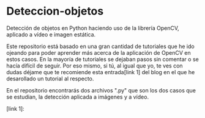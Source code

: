 # Deteccion-objetos
Detección de objetos en Python haciendo uso de la librería OpenCV, aplicado a vídeo e imagen estática.

Este repositorio está basado en una gran cantidad de tutoriales que he ido ojeando para poder aprender más 
acerca de la aplicación de OpenCV en estos casos. En la mayoría de tutoriales se dejaban pasos sin comentar o se hacía difícil de seguir. Por eso mismo, si tú, al igual que yo, te ves con dudas déjame que te recomiende esta entrada[link 1] del blog en el que he desarollado un tutorial al respecto.

En el repositorio encontrarás dos archivos ".py" que son los dos casos que se estudian, la detección aplicada a imágenes y
a vídeo.

[link 1]: 
